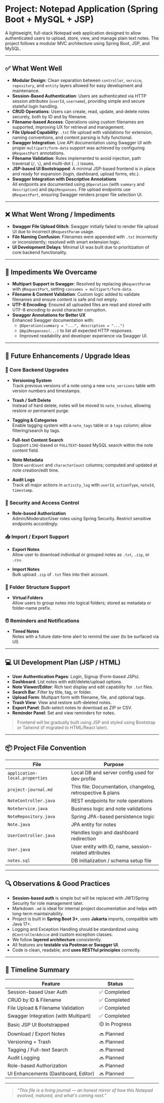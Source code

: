 # Project: Notepad Application (Spring Boot + MySQL + JSP)

A lightweight, full-stack Notepad web application designed to allow authenticated users to upload, store, view, and manage plain text notes. The project follows a modular MVC architecture using Spring Boot, JSP, and MySQL.

---

## ✅ What Went Well

- **Modular Design**: Clean separation between `controller`, `service`, `repository`, and `entity` layers allowed for easy development and maintenance.
- **Session-Based Authentication**: Users are authenticated via HTTP session attributes (`userId`, `username`), providing simple and secure stateful login handling.
- **CRUD Operations**: Users can create, read, update, and delete notes securely, both by ID and by filename.
- **Filename-based Access**: Operations using custom filenames are supported, improving UX for retrieval and management.
- **File Upload Capability**: `.txt` file upload with validations for extension, naming conventions, and content parsing is fully functional.
- **Swagger Integration**: Live API documentation using Swagger UI with proper `multipart/form-data` support was achieved by configuring `@RequestPart` annotations.
- **Filename Validation**: Rules implemented to avoid injection, path traversal (`/`, `\`), and multi-dot (`..`) issues.
- **JSP-based UI Bootstrapped**: A minimal JSP-based frontend is in place and ready for expansion (login, dashboard, upload forms, etc.).
- **Swagger Integration with Descriptive Annotations**  
  All endpoints are documented using `@Operation` (with `summary` and `description`) and `@ApiResponses`. File upload endpoints use `@RequestPart`, ensuring Swagger renders proper file selection UI.


---

## ❌ What Went Wrong / Impediments
- **Swagger File Upload Glitch**: Swagger initially failed to render file upload UI due to incorrect `@RequestParam` usage.
- **File Naming Confusion**: Filenames were appended with `.txt` incorrectly or inconsistently; resolved with smart extension logic.
- **UI Development Delays**: Minimal UI was built due to prioritization of core backend functionality.

---

## 🧱 Impediments We Overcame

- **Multipart Support in Swagger**: Resolved by replacing `@RequestParam` with `@RequestPart`, setting `consumes = multipart/form-data`.
- **Filename & Content Validation**: Custom logic added to validate filenames and ensure content is safe and not empty.
- **UTF-8 Encoding**: Ensured all uploaded files are read and stored with UTF-8 encoding to avoid character corruption.
- **Swagger Annotations for Better UX**  
  Enhanced Swagger documentation with:
  - `@Operation(summary = "...", description = "...")`
  - `@ApiResponses(...)` to list all expected HTTP responses.
  - Improved readability and developer experience via Swagger UI.
---

## 🌱 Future Enhancements / Upgrade Ideas

### 🔧 Core Backend Upgrades
- **Versioning System**  
  Track previous versions of a note using a new `note_versions` table with version numbers and timestamps.

- **Trash / Soft Delete**  
  Instead of hard delete, notes will be moved to `note_trashed`, allowing restore or permanent purge.

- **Tagging & Categories**  
  Enable tagging system with a `note_tags` table or a `tags` column; allow filtering/search by tags.

- **Full-text Content Search**  
  Support `LIKE`-based or `FULLTEXT`-based MySQL search within the note content field.

- **Note Metadata**  
  Store `wordCount` and `characterCount` columns; computed and updated at note creation/edit time.

- **Audit Logs**  
  Track all major actions in `activity_log` with `userId`, `actionType`, `noteId`, `timestamp`.

### 🔐 Security and Access Control
- **Role-based Authorization**  
  Admin/Moderator/User roles using Spring Security. Restrict sensitive endpoints accordingly.

### 📥 Import / Export Support
- **Export Notes**  
  Allow user to download individual or grouped notes as `.txt`, `.zip`, or `.csv`.

- **Import Notes**  
  Bulk upload `.zip` of `.txt` files into their account.

### 📁 Folder Structure Support
- **Virtual Folders**  
  Allow users to group notes into logical folders; stored as metadata or folder-name prefix.

### ⏰ Reminders and Notifications
- **Timed Notes**  
  Notes with a future date-time alert to remind the user (to be surfaced via UI).

---

## 💻 UI Development Plan (JSP / HTML)

- **User Authentication Pages**: Login, Signup (Form-based JSPs).
- **Dashboard**: List notes with edit/delete/upload options.
- **Note Viewer/Editor**: Rich text display and edit capability for `.txt` files.
- **Search Bar**: Filter by title, tag, or folder.
- **Upload Form**: Multipart form with filename, file, and optional tags.
- **Trash View**: View and restore soft-deleted notes.
- **Export Panel**: Bulk-select notes to download as ZIP or CSV.
- **Reminder Panel**: Set and view reminders for notes.

> Frontend will be gradually built using JSP and styled using Bootstrap or Tailwind (if migrated to HTML/React later).

---

## 📦 Project File Convention

| File                         | Purpose                                                     |
|-----------------------------|-------------------------------------------------------------|
| `application-local.properties` | Local DB and server config used for dev profile             |
| `project-journal.md`        | This file: Documentation, changelog, retrospective & plans  |
| `NoteController.java`       | REST endpoints for note operations                          |
| `NoteService.java`          | Business logic and note validations                         |
| `NoteRepository.java`       | Spring JPA-based persistence logic                          |
| `Note.java`                 | JPA entity for notes                                        |
| `UserController.java`       | Handles login and dashboard redirection                     |
| `User.java`                 | User entity with ID, name, session-related attributes       |
| `notes.sql`                 | DB initialization / schema setup file                       |

---

## 🔍 Observations & Good Practices

- **Session-based auth** is simple but will be replaced with JWT/Spring Security for role management later.
- Markdown `.md` is ideal for internal project documentation and helps with long-term maintainability.
- Project is built in **Spring Boot 3+**, uses **Jakarta** imports, compatible with Java 17+.
- Logging and Exception Handling should be standardized using `@ControllerAdvice` and custom exception classes.
- We follow **layered architecture** consistently.
- All features are **testable via Postman or Swagger UI**.
- Code is clean, readable, and **uses RESTful principles** correctly.

---

## 📅 Timeline Summary

| Feature                             | Status       |
|-------------------------------------|--------------|
| Session-based User Auth             | ✅ Completed |
| CRUD by ID & Filename               | ✅ Completed |
| File Upload & Filename Validation   | ✅ Completed |
| Swagger Integration (with Multipart) | ✅ Completed |
| Basic JSP UI Bootstrapped           | 🟡 In Progress |
| Download / Export Notes             | 🔜 Planned |
| Versioning + Trash                  | 🔜 Planned |
| Tagging / Full-text Search          | 🔜 Planned |
| Audit Logging                       | 🔜 Planned |
| Role-based Authorization            | 🔜 Planned |
| UI Enhancements (Dashboard, Editor) | 🔜 Planned |

---

> _“This file is a living journal — an honest mirror of how this Notepad evolved, matured, and what's coming next.”_


